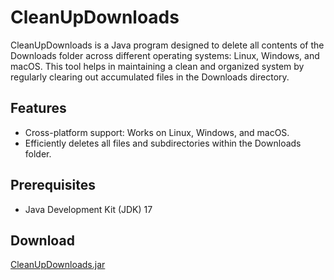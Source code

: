 # CleanUpDownloads

CleanUpDownloads is a Java program designed to delete all contents of the Downloads folder across different operating systems: Linux, Windows, and macOS. This tool helps in maintaining a clean and organized system by regularly clearing out accumulated files in the Downloads directory.

## Features

- Cross-platform support: Works on Linux, Windows, and macOS.
- Efficiently deletes all files and subdirectories within the Downloads folder.

## Prerequisites

- Java Development Kit (JDK) 17

## Download
[CleanUpDownloads.jar](https://github.com/AdriMartinN/CleanUpDownloads/releases/download/1.0.0/CleanUpDownloads.jar)
